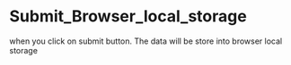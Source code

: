 # Submit_Browser_local_storage
when you click on submit button. The data will be store into browser local storage
